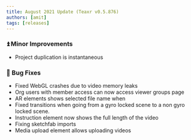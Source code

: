 ```yaml
---
title: August 2021 Update (Teaxr v0.5.876)
authors: [amit]
tags: [releases]
---
```


### :arrow_double_up: Minor Improvements

* Project duplication is instantaneous

### :bug: Bug Fixes

* Fixed WebGL crashes due to video memory leaks
* Org users with member access can now access viewer groups page
* AR elements shows selected file name when
* Fixed transitions when going from a gyro locked scene to a non gyro locked scene.
* Instruction element now shows the full length of the video
* Fixing sketchfab imports
* Media upload element allows uploading videos 
